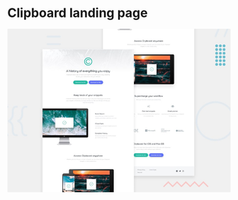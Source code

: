 # Clipboard landing page

![Design preview for the Clipboard landing page coding challenge](./design/desktop-preview.jpg)
